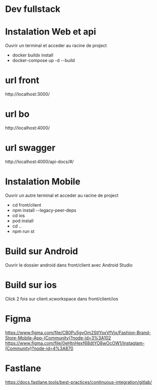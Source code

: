 # Dev fullstack

# Instalation Web et api
Ouvrir un terminal et acceder au racine de project
- docker buildx install
- docker-compose up -d --build

# url front
http://localhost:3000/

# url bo
http://localhost:4000/

# url swagger
http://localhost:4000/api-docs/#/


# Instalation Mobile
Ouvrir un autre terminal et acceder au racine de project
- cd front/client
- npm install --legacy-peer-deps
- cd ios
- pod install
- cd ..
- npm run st

# Build sur Android
Ouvrir le dossier android dans front/client avec Android Studio

# Build sur ios
Click 2 fois sur client.xcworkspace dans front/client/ios

# Figma
https://www.figma.com/file/CB0Pu5gvOm2StlYoxVfVjx/Fashion-Brand-Store-Mobile-App-(Community)?node-id=3%3A102
https://www.figma.com/file/0eHtnHexf68dtYO8wOcOW1/Instaglam-(Community)?node-id=4%3A870

# Fastlane
https://docs.fastlane.tools/best-practices/continuous-integration/gitlab/
